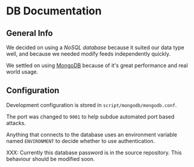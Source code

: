 DB Documentation
================

General Info
------------

We decided on using a *NoSQL database* because it suited our data type well, and
because we needed modify feeds independently quickly.

We settled on using [MongoDB](https://github.com/mongodb/mongo) because of it's
great performance and real world usage.

Configuration
-------------

Development configuration is stored in `script/mongodb/mongodb.conf`.

The port was changed to `9001` to help subdue automated port based attacks.

Anything that connects to the database uses an environment variable named
`ENVIRONMENT` to decide whether to use authentication.

XXX: Currently this database password is in the source repository. This
behaviour should be modified soon.

